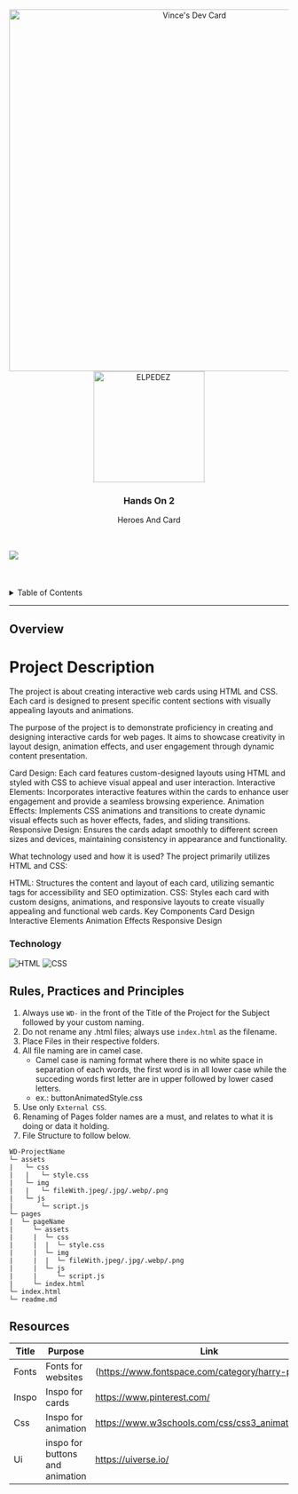 <a name="readme-top">

<br/>

<br />
<div align="center">
  <a href="https://app.daily.dev/vinceelpedez"><img src="https://api.daily.dev/devcards/v2/Yx3Al31hWxDrC1pA3kOvQ.png?r=abq&type=wide" width="652" alt="Vince's Dev Card"/></a>
  <a href="https://github.com/vinceelpedez">
  <!-- TODO: If you want to add logo or banner you can add it here -->
    <img src="https://i.pinimg.com/564x/7d/63/a0/7d63a0eddd6418289bbd9c46c026d946.jpg"alt="ELPEDEZ" width="200" height="200">
  </a>
  </a>
<!-- TODO: Change Title to the name of the title of your Project -->
  <h3 align="center">Hands On 2</h3>
</div>
<!-- TODO: Make a short description -->
<div align="center">
  Heroes And Card
</div>

<br />


![](https://visit-counter.vercel.app/counter.png?https://github.com/vinceelpedez/WD-ELPEDEZ-SA3)
---

<br />
<br />

<!-- TODO: If you want to add more layers for your readme -->
<details>
  <summary>Table of Contents</summary>
  <ol>
    <li>
      <a href="#overview">Overview</a>
      <ol>
        <li>
          <a href="#key-components">Key Components</a>
        </li>
        <li>
          <a href="#technology">Technology</a>
        </li>
      </ol>
    </li>
    <li>
      <a href="#rule,-practices-and-principles">Rules, Practices and Principles</a>
    </li>
    <li>
      <a href="#resources">Resources</a>
    </li>
  </ol>
</details>

---

## Overview

<h1>Project Description</h1>



The project is about creating interactive web cards using HTML and CSS. Each card is designed to present specific content sections with visually appealing layouts and animations.

The purpose of the project is to demonstrate proficiency in creating and designing interactive cards for web pages. It aims to showcase creativity in layout design, animation effects, and user engagement through dynamic content presentation.



Card Design: Each card features custom-designed layouts using HTML and styled with CSS to achieve visual appeal and user interaction.
Interactive Elements: Incorporates interactive features within the cards to enhance user engagement and provide a seamless browsing experience.
Animation Effects: Implements CSS animations and transitions to create dynamic visual effects such as hover effects, fades, and sliding transitions.
Responsive Design: Ensures the cards adapt smoothly to different screen sizes and devices, maintaining consistency in appearance and functionality.

What technology used and how it is used?
The project primarily utilizes HTML and CSS:

HTML: Structures the content and layout of each card, utilizing semantic tags for accessibility and SEO optimization.
CSS: Styles each card with custom designs, animations, and responsive layouts to create visually appealing and functional web cards.
Key Components
Card Design
Interactive Elements
Animation Effects
Responsive Design

### Technology

![HTML](https://img.shields.io/badge/HTML-E34F26?style=for-the-badge&logo=html5&logoColor=white)
![CSS](https://img.shields.io/badge/CSS-1572B6?style=for-the-badge&logo=css3&logoColor=white)

## Rules, Practices and Principles
1. Always use `WD-` in the front of the Title of the Project for the Subject followed by your custom naming.
2. Do not rename any .html files; always use `index.html` as the filename.
3. Place Files in their respective folders.
4. All file naming are in camel case.
   - Camel case is naming format where there is no white space in separation of each words, the first word is in all lower case while the succeding words first letter are in upper followed by lower cased letters.
   - ex.: buttonAnimatedStyle.css
5. Use only `External CSS`.
6. Renaming of Pages folder names are a must, and relates to what it is doing or data it holding.
7. File Structure to follow below.

```
WD-ProjectName
└─ assets
|   └─ css
|   |   └─ style.css
|   └─ img
|   |   └─ fileWith.jpeg/.jpg/.webp/.png
|   └─ js
|       └─ script.js
└─ pages
|  └─ pageName
|     └─ assets
|     |  └─ css
|     |  |  └─ style.css
|     |  └─ img
|     |  |  └─ fileWith.jpeg/.jpg/.webp/.png
|     |  └─ js
|     |     └─ script.js
|     └─ index.html
└─ index.html
└─ readme.md
```

## Resources

<!-- TODO: Add References -->
| Title | Purpose | Link |
|-|-|-|
| Fonts | Fonts for websites | (https://www.fontspace.com/category/harry-potter) |
|Inspo| Inspo for cards| https://www.pinterest.com/|
|Css| Inspo for animation|https://www.w3schools.com/css/css3_animations.asp|
|Ui| inspo for buttons and animation|https://uiverse.io/|

